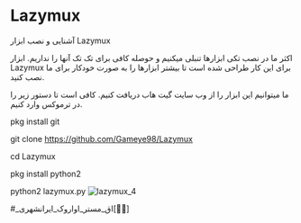 # Lazymux

آشنایی و نصب ابزار Lazymux

 اکثر ما در نصب تکی ابزارها تنبلی میکنیم و  حوصله کافی برای تک تک آنها را نداریم. ابزار Lazymux برای این کار طراحی شده است تا بیشتر ابزارها را به صورت خودکار برای ما نصب کنید.

ما میتوانیم این ابزار را از وب سایت گیت هاب دریافت کنیم. کافی است تا دستور زیر را در ترموکس وارد کنیم.

 pkg install git 
 

git clone https://github.com/Gameye98/Lazymux


cd Lazymux


pkg install python2


python2 lazymux.py
![lazymux_4](https://github.com/MRAvarvokiranshare/Lazymux/assets/146922434/9ed359d3-68c4-46cc-962b-27581102b712)



#_اق_مستر_اواروک_ایرانشهری[🌿🖤]
